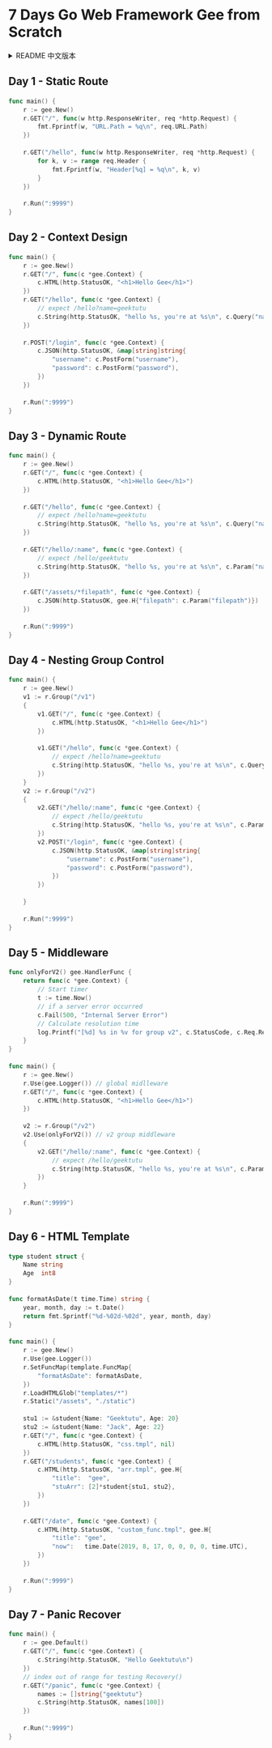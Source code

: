 # 7 Days Go Web Framework Gee from Scratch

<details>
<summary>README 中文版本</summary>
<div>

## 7天用Go从零实现Web框架Gee

![Gee](doc/gee/gee.jpg)

### Content

- [第一天：前置知识(http.Handler接口)](https://geektutu.com/post/gee-day1.html)
- [第二天：上下文设计(Context)](https://geektutu.com/post/gee-day2.html)
- [第三天：Tire树路由(Router)](https://geektutu.com/post/gee-day3.html)
- [第四天：分组控制(Group)](https://geektutu.com/post/gee-day4.html)
- [第五天：中间件(Middleware)](https://geektutu.com/post/gee-day5.html)
- [第六天：HTML模板(Template)](https://geektutu.com/post/gee-day6.html)
- [第七天：错误恢复(Panic Recover)](https://geektutu.com/post/gee-day7.html)

</div>
</details>

## Day 1 - Static Route

```go
func main() {
	r := gee.New()
	r.GET("/", func(w http.ResponseWriter, req *http.Request) {
		fmt.Fprintf(w, "URL.Path = %q\n", req.URL.Path)
	})

	r.GET("/hello", func(w http.ResponseWriter, req *http.Request) {
		for k, v := range req.Header {
			fmt.Fprintf(w, "Header[%q] = %q\n", k, v)
		}
	})

	r.Run(":9999")
}
```

## Day 2 - Context Design

```go
func main() {
	r := gee.New()
	r.GET("/", func(c *gee.Context) {
		c.HTML(http.StatusOK, "<h1>Hello Gee</h1>")
	})
	r.GET("/hello", func(c *gee.Context) {
		// expect /hello?name=geektutu
		c.String(http.StatusOK, "hello %s, you're at %s\n", c.Query("name"), c.Path)
	})

	r.POST("/login", func(c *gee.Context) {
		c.JSON(http.StatusOK, &map[string]string{
			"username": c.PostForm("username"),
			"password": c.PostForm("password"),
		})
	})

	r.Run(":9999")
}
```

## Day 3 - Dynamic Route

```go
func main() {
	r := gee.New()
	r.GET("/", func(c *gee.Context) {
		c.HTML(http.StatusOK, "<h1>Hello Gee</h1>")
	})

	r.GET("/hello", func(c *gee.Context) {
		// expect /hello?name=geektutu
		c.String(http.StatusOK, "hello %s, you're at %s\n", c.Query("name"), c.Path)
	})

	r.GET("/hello/:name", func(c *gee.Context) {
		// expect /hello/geektutu
		c.String(http.StatusOK, "hello %s, you're at %s\n", c.Param("name"), c.Path)
	})

	r.GET("/assets/*filepath", func(c *gee.Context) {
		c.JSON(http.StatusOK, gee.H{"filepath": c.Param("filepath")})
	})

	r.Run(":9999")
}
```

## Day 4 - Nesting Group Control

```go
func main() {
	r := gee.New()
	v1 := r.Group("/v1")
	{
		v1.GET("/", func(c *gee.Context) {
			c.HTML(http.StatusOK, "<h1>Hello Gee</h1>")
		})

		v1.GET("/hello", func(c *gee.Context) {
			// expect /hello?name=geektutu
			c.String(http.StatusOK, "hello %s, you're at %s\n", c.Query("name"), c.Path)
		})
	}
	v2 := r.Group("/v2")
	{
		v2.GET("/hello/:name", func(c *gee.Context) {
			// expect /hello/geektutu
			c.String(http.StatusOK, "hello %s, you're at %s\n", c.Param("name"), c.Path)
		})
		v2.POST("/login", func(c *gee.Context) {
			c.JSON(http.StatusOK, &map[string]string{
				"username": c.PostForm("username"),
				"password": c.PostForm("password"),
			})
		})

	}

	r.Run(":9999")
}
```

## Day 5 - Middleware

```go
func onlyForV2() gee.HandlerFunc {
	return func(c *gee.Context) {
		// Start timer
		t := time.Now()
		// if a server error occurred
		c.Fail(500, "Internal Server Error")
		// Calculate resolution time
		log.Printf("[%d] %s in %v for group v2", c.StatusCode, c.Req.RequestURI, time.Since(t))
	}
}

func main() {
	r := gee.New()
	r.Use(gee.Logger()) // global midlleware
	r.GET("/", func(c *gee.Context) {
		c.HTML(http.StatusOK, "<h1>Hello Gee</h1>")
	})

	v2 := r.Group("/v2")
	v2.Use(onlyForV2()) // v2 group middleware
	{
		v2.GET("/hello/:name", func(c *gee.Context) {
			// expect /hello/geektutu
			c.String(http.StatusOK, "hello %s, you're at %s\n", c.Param("name"), c.Path)
		})
	}

	r.Run(":9999")
}
```

## Day 6 - HTML Template

```go
type student struct {
	Name string
	Age  int8
}

func formatAsDate(t time.Time) string {
	year, month, day := t.Date()
	return fmt.Sprintf("%d-%02d-%02d", year, month, day)
}

func main() {
	r := gee.New()
	r.Use(gee.Logger())
	r.SetFuncMap(template.FuncMap{
		"formatAsDate": formatAsDate,
	})
	r.LoadHTMLGlob("templates/*")
	r.Static("/assets", "./static")

	stu1 := &student{Name: "Geektutu", Age: 20}
	stu2 := &student{Name: "Jack", Age: 22}
	r.GET("/", func(c *gee.Context) {
		c.HTML(http.StatusOK, "css.tmpl", nil)
	})
	r.GET("/students", func(c *gee.Context) {
		c.HTML(http.StatusOK, "arr.tmpl", gee.H{
			"title":  "gee",
			"stuArr": [2]*student{stu1, stu2},
		})
	})

	r.GET("/date", func(c *gee.Context) {
		c.HTML(http.StatusOK, "custom_func.tmpl", gee.H{
			"title": "gee",
			"now":   time.Date(2019, 8, 17, 0, 0, 0, 0, time.UTC),
		})
	})

	r.Run(":9999")
}
```

## Day 7 - Panic Recover

```go
func main() {
	r := gee.Default()
	r.GET("/", func(c *gee.Context) {
		c.String(http.StatusOK, "Hello Geektutu\n")
	})
	// index out of range for testing Recovery()
	r.GET("/panic", func(c *gee.Context) {
		names := []string{"geektutu"}
		c.String(http.StatusOK, names[100])
	})

	r.Run(":9999")
}
```